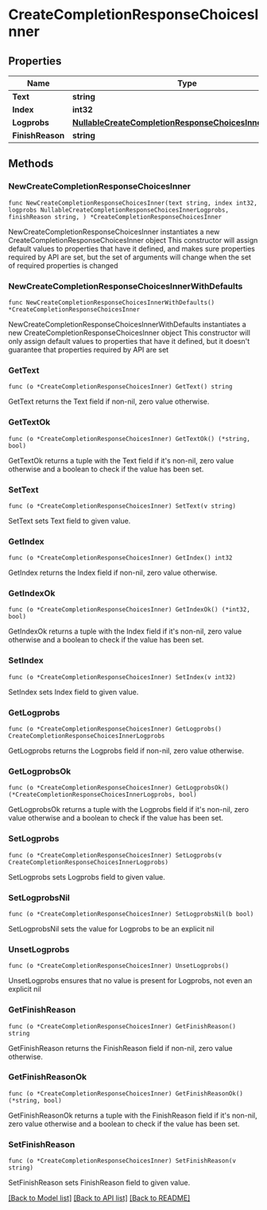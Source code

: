 # CreateCompletionResponseChoicesInner

## Properties

Name | Type | Description | Notes
------------ | ------------- | ------------- | -------------
**Text** | **string** |  | 
**Index** | **int32** |  | 
**Logprobs** | [**NullableCreateCompletionResponseChoicesInnerLogprobs**](CreateCompletionResponseChoicesInnerLogprobs.md) |  | 
**FinishReason** | **string** |  | 

## Methods

### NewCreateCompletionResponseChoicesInner

`func NewCreateCompletionResponseChoicesInner(text string, index int32, logprobs NullableCreateCompletionResponseChoicesInnerLogprobs, finishReason string, ) *CreateCompletionResponseChoicesInner`

NewCreateCompletionResponseChoicesInner instantiates a new CreateCompletionResponseChoicesInner object
This constructor will assign default values to properties that have it defined,
and makes sure properties required by API are set, but the set of arguments
will change when the set of required properties is changed

### NewCreateCompletionResponseChoicesInnerWithDefaults

`func NewCreateCompletionResponseChoicesInnerWithDefaults() *CreateCompletionResponseChoicesInner`

NewCreateCompletionResponseChoicesInnerWithDefaults instantiates a new CreateCompletionResponseChoicesInner object
This constructor will only assign default values to properties that have it defined,
but it doesn't guarantee that properties required by API are set

### GetText

`func (o *CreateCompletionResponseChoicesInner) GetText() string`

GetText returns the Text field if non-nil, zero value otherwise.

### GetTextOk

`func (o *CreateCompletionResponseChoicesInner) GetTextOk() (*string, bool)`

GetTextOk returns a tuple with the Text field if it's non-nil, zero value otherwise
and a boolean to check if the value has been set.

### SetText

`func (o *CreateCompletionResponseChoicesInner) SetText(v string)`

SetText sets Text field to given value.


### GetIndex

`func (o *CreateCompletionResponseChoicesInner) GetIndex() int32`

GetIndex returns the Index field if non-nil, zero value otherwise.

### GetIndexOk

`func (o *CreateCompletionResponseChoicesInner) GetIndexOk() (*int32, bool)`

GetIndexOk returns a tuple with the Index field if it's non-nil, zero value otherwise
and a boolean to check if the value has been set.

### SetIndex

`func (o *CreateCompletionResponseChoicesInner) SetIndex(v int32)`

SetIndex sets Index field to given value.


### GetLogprobs

`func (o *CreateCompletionResponseChoicesInner) GetLogprobs() CreateCompletionResponseChoicesInnerLogprobs`

GetLogprobs returns the Logprobs field if non-nil, zero value otherwise.

### GetLogprobsOk

`func (o *CreateCompletionResponseChoicesInner) GetLogprobsOk() (*CreateCompletionResponseChoicesInnerLogprobs, bool)`

GetLogprobsOk returns a tuple with the Logprobs field if it's non-nil, zero value otherwise
and a boolean to check if the value has been set.

### SetLogprobs

`func (o *CreateCompletionResponseChoicesInner) SetLogprobs(v CreateCompletionResponseChoicesInnerLogprobs)`

SetLogprobs sets Logprobs field to given value.


### SetLogprobsNil

`func (o *CreateCompletionResponseChoicesInner) SetLogprobsNil(b bool)`

 SetLogprobsNil sets the value for Logprobs to be an explicit nil

### UnsetLogprobs
`func (o *CreateCompletionResponseChoicesInner) UnsetLogprobs()`

UnsetLogprobs ensures that no value is present for Logprobs, not even an explicit nil
### GetFinishReason

`func (o *CreateCompletionResponseChoicesInner) GetFinishReason() string`

GetFinishReason returns the FinishReason field if non-nil, zero value otherwise.

### GetFinishReasonOk

`func (o *CreateCompletionResponseChoicesInner) GetFinishReasonOk() (*string, bool)`

GetFinishReasonOk returns a tuple with the FinishReason field if it's non-nil, zero value otherwise
and a boolean to check if the value has been set.

### SetFinishReason

`func (o *CreateCompletionResponseChoicesInner) SetFinishReason(v string)`

SetFinishReason sets FinishReason field to given value.



[[Back to Model list]](../README.md#documentation-for-models) [[Back to API list]](../README.md#documentation-for-api-endpoints) [[Back to README]](../README.md)


